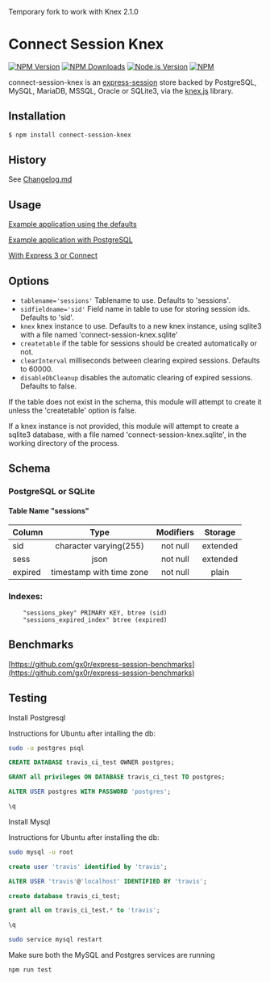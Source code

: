 Temporary fork to work with Knex 2.1.0

# Connect Session Knex


[![NPM Version][npm-version-image]][npm-url]
[![NPM Downloads][npm-downloads-image]][npm-url]
[![Node.js Version][node-image]][node-url]
[![NPM][npm-image]][npm-url]

connect-session-knex is an [express-session](https://github.com/expressjs/session) store backed by PostgreSQL, MySQL, MariaDB, MSSQL, Oracle or SQLite3, via the [knex.js](http://knexjs.org/) library.

## Installation

```sh
$ npm install connect-session-knex
```

## History

See [Changelog.md](Changelog.md)

## Usage

[Example application using the defaults](https://github.com/gx0r/connect-session-knex/blob/master/examples/example.js)

[Example application with PostgreSQL](https://github.com/gx0r/connect-session-knex/blob/master/examples/example-postgres.js)

[With Express 3 or Connect](https://github.com/gx0r/connect-session-knex/blob/master/Oldversions.md)

## Options

 - `tablename='sessions'` Tablename to use. Defaults to 'sessions'.
 - `sidfieldname='sid'` Field name in table to use for storing session ids. Defaults to 'sid'.
 - `knex` knex instance to use. Defaults to a new knex instance, using sqlite3 with a file named 'connect-session-knex.sqlite'
 - `createtable` if the table for sessions should be created automatically or not.
 - `clearInterval` milliseconds between clearing expired sessions. Defaults to 60000.
 - `disableDbCleanup` disables the automatic clearing of expired sessions. Defaults to false. 

If the table does not exist in the schema, this module will attempt to create it unless the 'createtable' option is false.

If a knex instance is not provided, this module will attempt to create a sqlite3 database, with a file named 'connect-session-knex.sqlite', in the working directory of the process.

## Schema

### PostgreSQL or SQLite

#### Table Name "sessions"  
| Column  |           Type           | Modifiers | Storage  | 
|---------|:------------------------:|:---------:|:--------:|
| sid     | character varying(255)   | not null  | extended |
| sess    | json                     | not null  | extended |
| expired | timestamp with time zone | not null  | plain    |  

### Indexes:
```  
    "sessions_pkey" PRIMARY KEY, btree (sid)  
    "sessions_expired_index" btree (expired)
```

## Benchmarks

[https://github.com/gx0r/express-session-benchmarks](https://github.com/gx0r/express-session-benchmarks)

[npm-version-image]: https://img.shields.io/npm/v/connect-session-knex.svg
[npm-downloads-image]: https://img.shields.io/npm/dm/connect-session-knex.svg
[npm-image]: https://nodei.co/npm/connect-session-knex.png?downloads=true&downloadRank=true&stars=true
[npm-url]: https://npmjs.org/package/connect-session-knex
[travis-image]: https://img.shields.io/travis/gx0r/connect-session-knex/master.svg
[travis-url]: https://travis-ci.org/gx0r/connect-session-knex
[node-image]: https://img.shields.io/node/v/connect-session-knex.svg
[node-url]: http://nodejs.org/download/

## Testing

Install Postgresql

Instructions for Ubuntu after intalling the db:

```bash
sudo -u postgres psql
```

```sql
CREATE DATABASE travis_ci_test OWNER postgres;
```

```sql
GRANT all privileges ON DATABASE travis_ci_test TO postgres;
```

```sql
ALTER USER postgres WITH PASSWORD 'postgres';
```

```sql
\q
```

Install Mysql

Instructions for Ubuntu after installing the db:

```bash
sudo mysql -u root
```

```sql
create user 'travis' identified by 'travis';
```

```sql
ALTER USER 'travis'@'localhost' IDENTIFIED BY 'travis';
```

```sql
create database travis_ci_test;
```

```sql
grant all on travis_ci_test.* to 'travis';
```

```sql
\q
```

```bash
sudo service mysql restart
```

Make sure both the MySQL and Postgres services are running

```bash
npm run test
```
